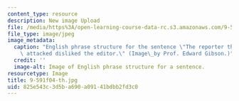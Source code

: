 ```yaml
---
content_type: resource
description: New image Upload
file: /media/https%3A/open-learning-course-data-rc.s3.amazonaws.com/9-591j-language-processing-fall-2004/825e543c3d5ba690a09141bdbb2fd3c0_9-591f04-th.jpg
file_type: image/jpeg
image_metadata:
  caption: "English phrase structure for the sentence \"The reporter that the senator\
    \ attacked disliked the editor.\" (Image\_by Prof. Edward Gibson.)"
  credit: ''
  image-alt: Image of English phrase structure for a sentence.
resourcetype: Image
title: 9-591f04-th.jpg
uid: 825e543c-3d5b-a690-a091-41bdbb2fd3c0
---
```

